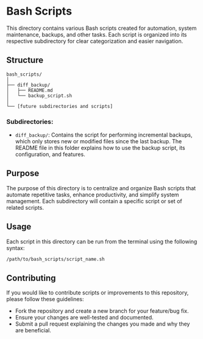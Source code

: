 # Bash Scripts

This directory contains various Bash scripts created for automation, system maintenance, backups, and other tasks. Each script is organized into its respective subdirectory for clear categorization and easier navigation.


## Structure

```plaintext
bash_scripts/
│
├── diff_backup/
│   ├── README.md
│   └── backup_script.sh
│
└── [future subdirectories and scripts]
```

### Subdirectories:


- `` diff_backup/ ``: Contains the script for performing incremental backups, which only stores new or modified files since the last backup. The README file in this folder explains how to use the backup script, its configuration, and features.


## Purpose

The purpose of this directory is to centralize and organize Bash scripts that automate repetitive tasks, enhance productivity, and simplify system management. Each subdirectory will contain a specific script or set of related scripts.

## Usage


Each script in this directory can be run from the terminal using the following syntax:

```bash
/path/to/bash_scripts/script_name.sh
```

## Contributing

If you would like to contribute scripts or improvements to this repository, please follow these guidelines:
- Fork the repository and create a new branch for your feature/bug fix.
- Ensure your changes are well-tested and documented.
- Submit a pull request explaining the changes you made and why they are beneficial.